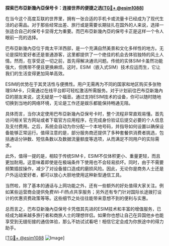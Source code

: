 **探索巴布亞新幾內亞保号卡：连接世界的便捷之选[[TG💪+ @esim1088](https://t.me/s/esim1088)]**

在当今这个高度互联的世界里，拥有一张合适的手机卡或流量卡已经成为了现代生活的必需品。对于那些经常出差、旅行或是需要长期驻扎在国外的人来说，选择一张适合自己的保号卡显得尤为重要。而巴布亞新幾內亞的保号卡正是这样一个令人眼前一亮的选择。

巴布亞新幾內亞位于南太平洋西部，是一个充满自然美景和文化多样性的地方。无论是探险爱好者还是普通游客，这里都提供了一个绝佳的机会去体验独特的风土人情。然而，在享受这一切之前，首先得解决通讯问题。传统的实体SIM卡虽然功能强大，但携带不便且更换麻烦。这时，ESIM（嵌入式SIM）技术应运而生，它让我们的生活变得更加简单高效。

ESIM的优势在于其灵活性与便携性。用户无需再为不同的国家和地区购买多张物理SIM卡，只需通过在线平台即可轻松激活所需服务。对于计划前往巴布亞新幾內亞的朋友来说，这无疑是一个福音。通过支持ESIM技术的设备，你可以随时随地切换到当地的网络环境，无论是工作还是娱乐都能保持畅通无阻。

具体而言，当你决定使用巴布亞新幾內亞保号卡时，整个流程非常直观易懂。首先访问相关官方网站或者下载官方应用程序，在完成身份验证后提交必要的个人信息及支付费用。之后，系统会自动为你分配一个本地号码，并指导如何设置以确保设备能够正常运行。值得注意的是，部分服务商还提供了多种套餐供消费者挑选，包括通话分钟数、短信条数以及数据流量额度等选项，从而满足不同用户的实际需求。

此外，值得一提的是，相较于传统SIM卡，ESIM不仅体积更小、重量更轻，而且更加耐用。这意味着即使是在极端条件下使用也不会轻易损坏。同时，由于不需要频繁插拔操作，减少了对设备接口造成的磨损风险。因此，无论你是商务人士还是户外运动爱好者，都可以放心大胆地使用这种新型通信工具。

当然啦，除了基本的通话与上网功能之外，还有一些额外的好处值得大家关注。例如某些运营商会提供免费Wi-Fi热点共享服务；另外还有专门针对国际长途拨打设计的优惠资费政策等等。这些细节之处往往能带来意想不到的便利与实惠。

总而言之，巴布亞新幾內亞保号卡凭借其先进的ESIM技术和丰富的增值服务，已经成为越来越多旅行者和商旅人士的理想伴侣。如果你也想让自己在异国他乡也能享受到无缝衔接的通信体验，那么不妨试试看吧！相信它定会成为你旅途中的得力助手。

[[TG💪+ @esim1088](https://t.me/s/esim1088) ![Image](https://i.postimg.cc/4NQfJmqS/Snipaste-2025-05-13-00-14-12.png)]